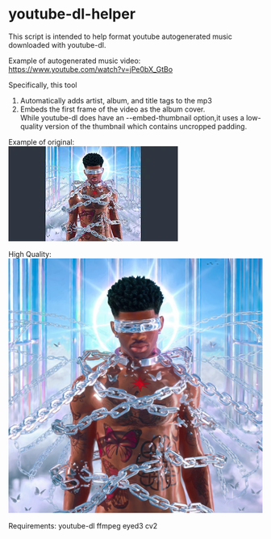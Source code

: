 # youtube-dl-helper  

This script is intended to help format youtube autogenerated music downloaded with youtube-dl.  

Example of autogenerated music video:  
https://www.youtube.com/watch?v=jPe0bX_GtBo  

Specifically, this tool  
1. Automatically adds artist, album, and title tags to the mp3  
2. Embeds the first frame of the video as the album cover.  
While youtube-dl does have an --embed-thumbnail option,it uses a low-quality version of the thumbnail which contains uncropped padding.

Example of original:  
![img](assets/example_original_embed_thumbnail.jpg)
  
High Quality:  
![img](assets/example_hq_embed_thumbnail.png)

Requirements:
youtube-dl
ffmpeg
eyed3
cv2
